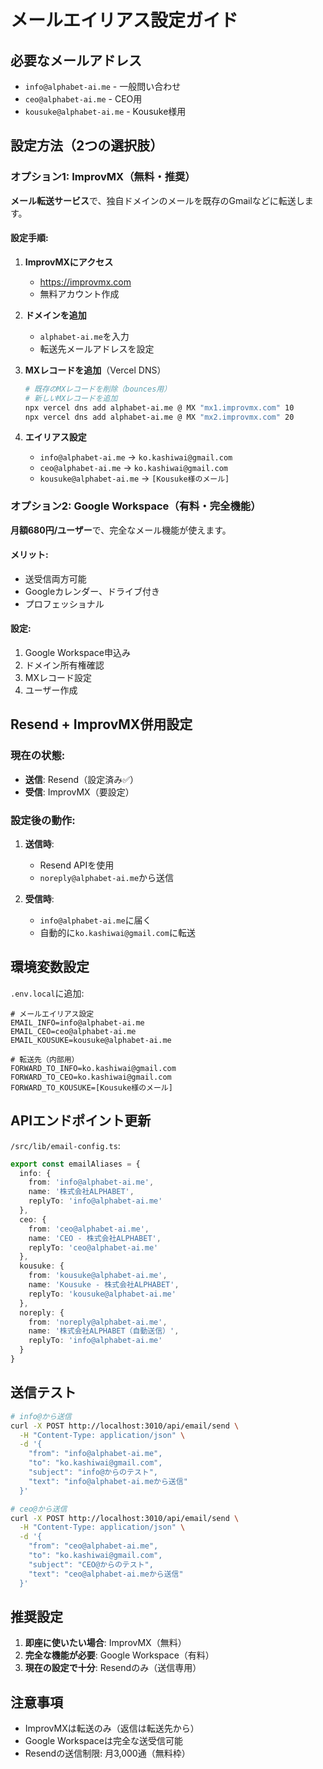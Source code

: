 # メールエイリアス設定ガイド

## 必要なメールアドレス
- `info@alphabet-ai.me` - 一般問い合わせ
- `ceo@alphabet-ai.me` - CEO用
- `kousuke@alphabet-ai.me` - Kousuke様用

## 設定方法（2つの選択肢）

### オプション1: ImprovMX（無料・推奨）

**メール転送サービス**で、独自ドメインのメールを既存のGmailなどに転送します。

#### 設定手順:

1. **ImprovMXにアクセス**
   - https://improvmx.com
   - 無料アカウント作成

2. **ドメインを追加**
   - `alphabet-ai.me`を入力
   - 転送先メールアドレスを設定

3. **MXレコードを追加**（Vercel DNS）
   ```bash
   # 既存のMXレコードを削除（bounces用）
   # 新しいMXレコードを追加
   npx vercel dns add alphabet-ai.me @ MX "mx1.improvmx.com" 10
   npx vercel dns add alphabet-ai.me @ MX "mx2.improvmx.com" 20
   ```

4. **エイリアス設定**
   - `info@alphabet-ai.me` → `ko.kashiwai@gmail.com`
   - `ceo@alphabet-ai.me` → `ko.kashiwai@gmail.com`
   - `kousuke@alphabet-ai.me` → `[Kousuke様のメール]`

### オプション2: Google Workspace（有料・完全機能）

**月額680円/ユーザー**で、完全なメール機能が使えます。

#### メリット:
- 送受信両方可能
- Googleカレンダー、ドライブ付き
- プロフェッショナル

#### 設定:
1. Google Workspace申込み
2. ドメイン所有権確認
3. MXレコード設定
4. ユーザー作成

## Resend + ImprovMX併用設定

### 現在の状態:
- **送信**: Resend（設定済み✅）
- **受信**: ImprovMX（要設定）

### 設定後の動作:
1. **送信時**: 
   - Resend APIを使用
   - `noreply@alphabet-ai.me`から送信

2. **受信時**:
   - `info@alphabet-ai.me`に届く
   - 自動的に`ko.kashiwai@gmail.com`に転送

## 環境変数設定

`.env.local`に追加:
```env
# メールエイリアス設定
EMAIL_INFO=info@alphabet-ai.me
EMAIL_CEO=ceo@alphabet-ai.me
EMAIL_KOUSUKE=kousuke@alphabet-ai.me

# 転送先（内部用）
FORWARD_TO_INFO=ko.kashiwai@gmail.com
FORWARD_TO_CEO=ko.kashiwai@gmail.com
FORWARD_TO_KOUSUKE=[Kousuke様のメール]
```

## APIエンドポイント更新

`/src/lib/email-config.ts`:
```typescript
export const emailAliases = {
  info: {
    from: 'info@alphabet-ai.me',
    name: '株式会社ALPHABET',
    replyTo: 'info@alphabet-ai.me'
  },
  ceo: {
    from: 'ceo@alphabet-ai.me', 
    name: 'CEO - 株式会社ALPHABET',
    replyTo: 'ceo@alphabet-ai.me'
  },
  kousuke: {
    from: 'kousuke@alphabet-ai.me',
    name: 'Kousuke - 株式会社ALPHABET',
    replyTo: 'kousuke@alphabet-ai.me'
  },
  noreply: {
    from: 'noreply@alphabet-ai.me',
    name: '株式会社ALPHABET（自動送信）',
    replyTo: 'info@alphabet-ai.me'
  }
}
```

## 送信テスト

```bash
# info@から送信
curl -X POST http://localhost:3010/api/email/send \
  -H "Content-Type: application/json" \
  -d '{
    "from": "info@alphabet-ai.me",
    "to": "ko.kashiwai@gmail.com",
    "subject": "info@からのテスト",
    "text": "info@alphabet-ai.meから送信"
  }'

# ceo@から送信
curl -X POST http://localhost:3010/api/email/send \
  -H "Content-Type: application/json" \
  -d '{
    "from": "ceo@alphabet-ai.me",
    "to": "ko.kashiwai@gmail.com",
    "subject": "CEO@からのテスト",
    "text": "ceo@alphabet-ai.meから送信"
  }'
```

## 推奨設定

1. **即座に使いたい場合**: ImprovMX（無料）
2. **完全な機能が必要**: Google Workspace（有料）
3. **現在の設定で十分**: Resendのみ（送信専用）

## 注意事項

- ImprovMXは転送のみ（返信は転送先から）
- Google Workspaceは完全な送受信可能
- Resendの送信制限: 月3,000通（無料枠）
